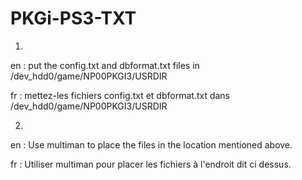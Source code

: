 # PKGi-PS3-TXT
1)

en : put the config.txt and dbformat.txt files in /dev_hdd0/game/NP00PKGI3/USRDIR

fr : mettez-les fichiers config.txt et dbformat.txt dans /dev_hdd0/game/NP00PKGI3/USRDIR

2)

en : Use multiman to place the files in the location mentioned above.

fr : Utiliser multiman pour placer les fichiers à l'endroit dit ci dessus.
